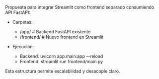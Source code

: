 Propuesta para integrar Streamlit como frontend separado consumiendo API FastAPI:

- Carpetas:
  - /app/              # Backend FastAPI existente
  - /frontend/         # Nuevo frontend en Streamlit

- Ejecución:
  - Backend: uvicorn app.main:app --reload
  - Frontend: streamlit run frontend/main.py

Esta estructura permite escalabilidad y desacople claro.
